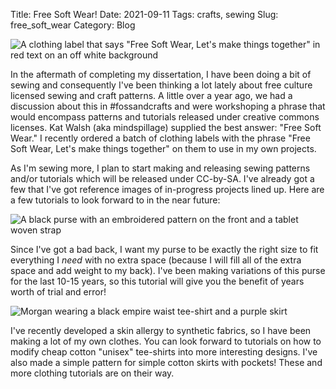 Title: Free Soft Wear!
Date: 2021-09-11
Tags: crafts, sewing
Slug: free_soft_wear
Category: Blog

![A clothing label that says "Free Soft Wear, Let's make things together" in red text on an off white background]({static}/images/IMG_20210821_120040scaled.jpg)

In the aftermath of completing my dissertation, I have been doing a bit of sewing and consequently I've been thinking a lot lately about free culture licensed sewing and craft patterns. A little over a year ago, we had a discussion about this in #fossandcrafts and were workshoping a phrase that would encompass patterns and tutorials released under creative commons licenses. Kat Walsh (aka mindspillage) supplied the best answer: "Free Soft Wear." I recently ordered a batch of clothing labels with the phrase "Free Soft Wear, Let's make things together" on them to use in my own projects.

As I'm sewing more, I plan to start making and releasing sewing patterns and/or tutorials which will be released under CC-by-SA. I've already got a few that I've got reference images of in-progress projects lined up. Here are a few tutorials to look forward to in the near future:

![A black purse with an embroidered pattern on the front and a tablet woven strap]({static}/images/IMG_20210911_153551849scaled.jpg)

Since I've got a bad back, I want my purse to be exactly the right size to fit everything I *need* with no extra space (because I will fill all of the extra space and add weight to my back). I've been making variations of this purse for the last 10-15 years, so this tutorial will give you the benefit of years worth of trial and error!

![Morgan wearing a black empire waist tee-shirt and a purple skirt]({static}/images/IMG_20210911_150902651scaled.jpg)

I've recently developed a skin allergy to synthetic fabrics, so I have been making a lot of my own clothes. You can look forward to tutorials on how to modify cheap cotton "unisex" tee-shirts into more interesting designs. I've also made a simple pattern for simple cotton skirts with pockets! These and more clothing tutorials are on their way.
